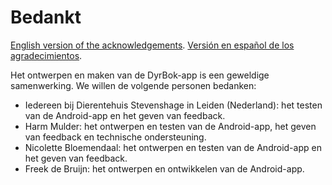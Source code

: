 # Bedankt

[English version of the acknowledgements](documentation/english/acknowledgements.md).
[Versión en español de los agradecimientos](documentation/spanish/acknowledgements.md).

Het ontwerpen en maken van de DyrBok-app is een geweldige samenwerking. We willen de volgende personen bedanken:
- Iedereen bij Dierentehuis Stevenshage in Leiden (Nederland): het testen van de Android-app en het geven van feedback.
- Harm Mulder: het ontwerpen en testen van de Android-app, het geven van feedback en technische ondersteuning.
- Nicolette Bloemendaal: het ontwerpen en testen van de Android-app en het geven van feedback.
- Freek de Bruijn: het ontwerpen en ontwikkelen van de Android-app.
